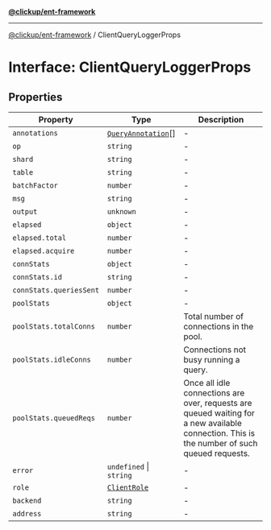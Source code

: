 [**@clickup/ent-framework**](../README.md)

***

[@clickup/ent-framework](../globals.md) / ClientQueryLoggerProps

# Interface: ClientQueryLoggerProps

## Properties

| Property | Type | Description |
| ------ | ------ | ------ |
| `annotations` | [`QueryAnnotation`](QueryAnnotation.md)[] | - |
| `op` | `string` | - |
| `shard` | `string` | - |
| `table` | `string` | - |
| `batchFactor` | `number` | - |
| `msg` | `string` | - |
| `output` | `unknown` | - |
| `elapsed` | `object` | - |
| `elapsed.total` | `number` | - |
| `elapsed.acquire` | `number` | - |
| `connStats` | `object` | - |
| `connStats.id` | `string` | - |
| `connStats.queriesSent` | `number` | - |
| `poolStats` | `object` | - |
| `poolStats.totalConns` | `number` | Total number of connections in the pool. |
| `poolStats.idleConns` | `number` | Connections not busy running a query. |
| `poolStats.queuedReqs` | `number` | Once all idle connections are over, requests are queued waiting for a new available connection. This is the number of such queued requests. |
| `error` | `undefined` \| `string` | - |
| `role` | [`ClientRole`](../type-aliases/ClientRole.md) | - |
| `backend` | `string` | - |
| `address` | `string` | - |
